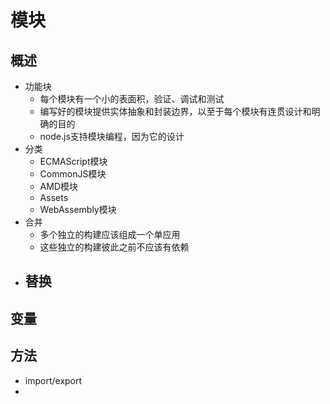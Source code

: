 # 模块
## 概述
- 功能块
	- 每个模块有一个小的表面积，验证、调试和测试
	- 编写好的模块提供实体抽象和封装边界，以至于每个模块有连贯设计和明确的目的
	- node.js支持模块编程，因为它的设计
- 分类
	- ECMAScript模块
	- CommonJS模块
	- AMD模块
	- Assets
	- WebAssembly模块
- 合并
	- 多个独立的构建应该组成一个单应用
	- 这些独立的构建彼此之前不应该有依赖
- 替换
	-  
                                                 
## 变量


## 方法
- import/export
- 	
